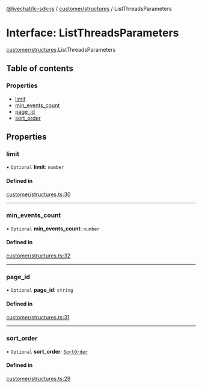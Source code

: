 [@livechat/lc-sdk-js](../README.md) / [customer/structures](../modules/customer_structures.md) / ListThreadsParameters

# Interface: ListThreadsParameters

[customer/structures](../modules/customer_structures.md).ListThreadsParameters

## Table of contents

### Properties

- [limit](customer_structures.ListThreadsParameters.md#limit)
- [min\_events\_count](customer_structures.ListThreadsParameters.md#min_events_count)
- [page\_id](customer_structures.ListThreadsParameters.md#page_id)
- [sort\_order](customer_structures.ListThreadsParameters.md#sort_order)

## Properties

### limit

• `Optional` **limit**: `number`

#### Defined in

[customer/structures.ts:30](https://github.com/livechat/lc-sdk-js/blob/7431f2f/src/customer/structures.ts#L30)

___

### min\_events\_count

• `Optional` **min\_events\_count**: `number`

#### Defined in

[customer/structures.ts:32](https://github.com/livechat/lc-sdk-js/blob/7431f2f/src/customer/structures.ts#L32)

___

### page\_id

• `Optional` **page\_id**: `string`

#### Defined in

[customer/structures.ts:31](https://github.com/livechat/lc-sdk-js/blob/7431f2f/src/customer/structures.ts#L31)

___

### sort\_order

• `Optional` **sort\_order**: [`SortOrder`](../enums/objects.SortOrder.md)

#### Defined in

[customer/structures.ts:29](https://github.com/livechat/lc-sdk-js/blob/7431f2f/src/customer/structures.ts#L29)
